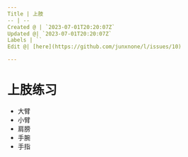 ```yaml
---
Title | 上肢
-- | --
Created @ | `2023-07-01T20:20:07Z`
Updated @| `2023-07-01T20:20:07Z`
Labels | ``
Edit @| [here](https://github.com/junxnone/l/issues/10)

---
```

# 上肢练习
- 大臂
- 小臂
- 肩膀
- 手腕
- 手指
